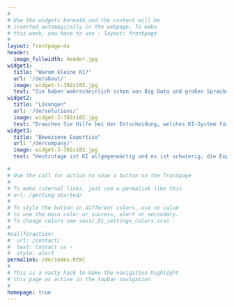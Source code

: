 ```yaml
---
#
# Use the widgets beneath and the content will be
# inserted automagically in the webpage. To make
# this work, you have to use › layout: frontpage
#
layout: frontpage-de
header:
  image_fullwidth: header.jpg
widget1:
  title: "Warum kleine KI?"
  url: '/de/about/'
  image: widget-1-302x182.jpg
  text: "Sie haben wahrscheinlich schon von Big Data und großen Sprachmodellen gehört. Aber die nächste Grenze in der KI ist die Fähigkeit, intelligente Entscheidungen mit so wenig Daten wie möglich und mit minimalem Stromverbrauch zu treffen. Wir entwickeln einige der kleinsten KIs der Welt."
widget2:
  title: "Lösungen"
  url: '/de/solutions/'
  image: widget-2-302x182.jpg
  text: "Brauchen Sie Hilfe bei der Entscheidung, welches KI-System für Ihr Unternehmen oder Ihre Gemeinde am besten geeignet ist? Wir helfen Ihnen, Ihren Kunden den besten Service zu bieten und gleichzeitig Ihre Kosten und Umweltauswirkungen zu minimieren. Wir bieten Lernmaterial und maßgeschneiderte Beratung."
widget3:
  title: "Beweisene Expertise"
  url: '/de/company/'
  image: widget-3-302x182.jpg
  text: "Heutzutage ist KI allgegenwärtig und es ist schwierig, die Experten von den Newcomern auf diesem Gebiet zu unterscheiden. Denotation baut auf einer 2006 an der Universität Cambridge begonnenen Forschungslinie auf, die von einer internationalen Gemeinschaft von Spezialisten unterstützt wird. Sie können unserem Rat vertrauen."

#
# Use the call for action to show a button on the frontpage
#
# To make internal links, just use a permalink like this
# url: /getting-started/
#
# To style the button in different colors, use no value
# to use the main color or success, alert or secondary.
# To change colors see sass/_01_settings_colors.scss
#
#callforaction:
#  url: /contact/
#  text: Contact us ›
#  style: alert
permalink: /de/index.html
#
# This is a nasty hack to make the navigation highlight
# this page as active in the topbar navigation
#
homepage: true
---
```


<!-- 
<div id="videoModal" class="reveal-modal large" data-reveal="">
  <div class="flex-video widescreen vimeo" style="display: block;">
    <iframe width="1280" height="720" src="https://www.youtube.com/embed/3b5zCFSmVvU" frameborder="0" allowfullscreen></iframe>
  </div>
  <a class="close-reveal-modal">&#215;</a>
</div>
-->
